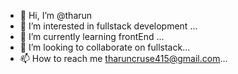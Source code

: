 - 👋 Hi, I’m @tharun
- 👀 I’m interested in fullstack development ...
- 🌱 I’m currently learning frontEnd ...
- 💞️ I’m looking to collaborate on fullstack...
- 📫 How to reach me tharuncruse415@gmail.com...

<!---
tharunt415/tharunt415 is a ✨ special ✨ repository because its `README.md` (this file) appears on your GitHub profile.
You can click the Preview link to take a look at your changes.
--->
